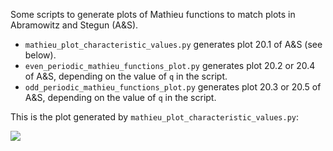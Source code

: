 Some scripts to generate plots of Mathieu functions to match
plots in Abramowitz and Stegun (A&S).

* `mathieu_plot_characteristic_values.py` generates plot 20.1 of A&S
  (see below).
* `even_periodic_mathieu_functions_plot.py` generates plot 20.2 or 20.4
  of A&S, depending on the value of `q` in the script.
* `odd_periodic_mathieu_functions_plot.py` generates plot 20.3 or 20.5
  of A&S, depending on the value of `q` in the script.

This is the plot generated by `mathieu_plot_characteristic_values.py`:

![](https://github.com/WarrenWeckesser/experiments/blob/master/python/scipy/mathieu-plots/images/char_values_AS20.1.png)

